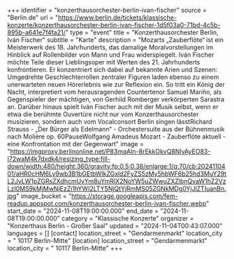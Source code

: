 +++
identifier = "konzerthausorchester-berlin-ivan-fischer"
source = "Berlin.de"
url = "https://www.berlin.de/tickets/klassische-konzerte/konzerthausorchester-berlin-ivan-fischer-1d5f03a0-71bd-4c5b-895b-a641e7f4fa21/"
type = "event"
title = "Konzerthausorchester Berlin, Iván Fischer"
subtitle = "Karte"
description = "Mozarts „Zauberflöte“ ist ein Meisterwerk des 18. Jahrhunderts, das damalige Moralvorstellungen im Hinblick auf Rollenbilder von Mann und Frau widerspiegelt. Iván Fischer möchte Teile dieser Lieblingsoper mit Werten des 21. Jahrhunderts konfrontieren. Er konzentriert sich dabei auf bekannte Arien und Szenen: Umgedrehte Geschlechterrollen zentraler Figuren laden ebenso zu einem unerwarteten neuen Hörerlebnis wie zur Reflexion ein. So tritt ein König der Nacht, interpretiert vom herausragenden Countertenor Samuel Mariño, als Gegenspieler der mächtigen, von Gerhild Romberger verkörperten Sarastra an. Darüber hinaus spielt Iván Fischer auch mit der Musik selbst, wenn er etwa die berühmte Ouvertüre nicht nur vom Konzerthausorchester musizieren, sondern auch vom Vocalconsort Berlin singen lässtRichard Strauss - „Der Bürger als Edelmann“ - Orchestersuite aus der Bühnenmusik nach Molière op. 60PauseWolfgang Amadeus Mozart - Zauberflöte aktuell - eine Konfrontation mit der Gegenwart"
image = "https://imgproxy.berlinonline.net/P83mqAln-8rEkkOkvQ8NIyAyEO83-I72waM4k7dxdk4/resizing_type:fill-down/width:480/height:360/gravity:fp:0.5:0.38/enlarge:1/q:70/cb:2024110401/aHR0cHM6Ly9wb3B1bGEtbWlkZGxld2FyZS5zMy5hbWF6b25hd3MuY29tL2JvLW1pZGRsZXdhcmUvYm8uYmRlX2NoYW5uZWwuZXZlbnQvaW1hZ2VzLzI0MS9kMjMwNjEzZi1hYWI2LTY5NjQtYjRmMS05ZGNkMDg0YjJlZTIuanBn.jpg"
image_bucket = "https://storage.googleapis.com/fem-readup.appspot.com/konzerthausorchester-berlin-ivan-fischer.webp"
start_date = "2024-11-08T19:00:00.000"
end_date = "2024-11-08T19:00:00.000"
category = "Klassische Konzerte"
organizer = "Konzerthaus Berlin - Großer Saal"
updated = "2024-11-04T00:43:07.000"
languages = []
[contact]
location_street = "Gendarmenmarkt"
location_city = " 10117 Berlin-Mitte"
[location]
location_street = "Gendarmenmarkt"
location_city = " 10117 Berlin-Mitte"
+++